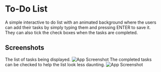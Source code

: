 
# To-Do List
A simple interactive to do list with an animated background where the users can add their tasks by simply typing them and pressing ENTER to save it. They can also tick the check boxes when the tasks are completed.


## Screenshots
The list of tasks being displayed.
![App Screenshot](https://ik.imagekit.io/pq7opoglh/GitHub_ReadMe/To-Do_List_Homepage_Screenshot/To-Do_List_Screenshot_cuwsVt4TQ.png?ik-sdk-version=javascript-1.4.3&updatedAt=1654864716343)
The completed tasks can be checked to help the list look less daunting.
![App Screenshot](https://ik.imagekit.io/pq7opoglh/GitHub_ReadMe/To-Do_List_Homepage_Screenshot/To-Do_List_Checkboc_rfmGNPI3u.png?ik-sdk-version=javascript-1.4.3&updatedAt=1654865013346)


